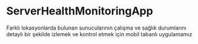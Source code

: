 # ServerHealthMonitoringApp
Farklı lokasyonlarda bulunan sunucularının çalışma ve sağlık durumlarını detaylı bir şekilde izlemek ve kontrol etmek için mobil tabanlı uygulamamız
